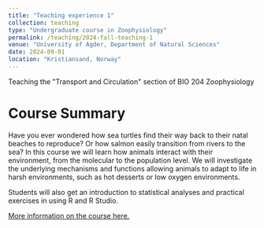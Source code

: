 ```yaml
---
title: "Teaching experience 1"
collection: teaching
type: "Undergraduate course in Zoophysiology"
permalink: /teaching/2024-fall-teaching-1
venue: "University of Agder, Department of Natural Sciences"
date: 2024-09-01
location: "Kristiansand, Norway"
---
```


Teaching the "Transport and Circulation" section of BIO 204 Zoophysiology

Course Summary
======
Have you ever wondered how sea turtles find their way back to their natal beaches to reproduce? Or how salmon easily transition from rivers to the sea? In this course we will learn how animals interact with their environment, from the molecular to the population level. We will investigate the underlying mechanisms and functions allowing animals to adapt to life in harsh environments, such as hot desserts or low oxygen environments.

Students will also get an introduction to statistical analyses and practical exercises in using R and R Studio.

[More information on the course here.](https://www.uia.no/english/studies/courses/2024/autumn/bio204.html)